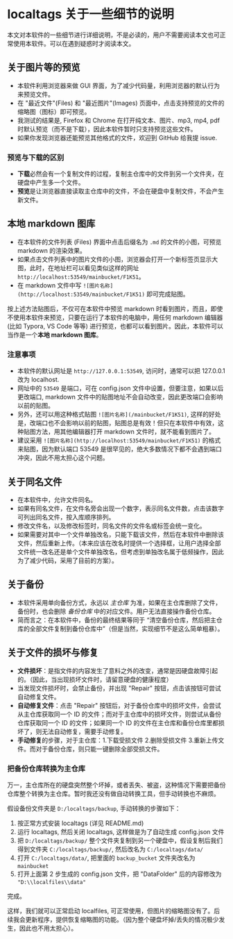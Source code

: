 # localtags 关于一些细节的说明

本文对本软件的一些细节进行详细说明，不是必读的，用户不需要阅读本文也可正常使用本软件。可以在遇到疑惑时才阅读本文。

## 关于图片等的预览

- 本软件利用浏览器来做 GUI 界面，为了减少代码量，利用浏览器的默认行为来预览文件。
- 在 "最近文件"(Files) 和 "最近图片"(Images) 页面中，点击支持预览的文件的缩略图（图标）即可预览。
- 我测试的结果是, Firefox 和 Chrome 在打开纯文本、图片、mp3, mp4, pdf 时默认预览（而不是下载），因此本软件暂时只支持预览这些文件。
- 如果你发现浏览器还能预览其他格式的文件，欢迎到 GitHub 给我提 issue.

### 预览与下载的区别

- **下载**必然会有一个复制文件的过程，复制主仓库中的文件到另一个文件夹，在硬盘中产生多一个文件。
- **预览**是让浏览器直接读取主仓库中的文件，不会在硬盘中复制文件，不会产生新文件。


## 本地 markdown 图库

- 在本软件的文件列表 (Files) 界面中点击后缀名为 `.md` 的文件的小图，可预览 markdown 的渲染效果。
- 如果点击文件列表中的图片文件的小图，浏览器会打开一个新标签页显示大图，此时，在地址栏可以看见类似这样的网址 `http://localhost:53549/mainbucket/F1K51`。
- 在 markdown 文件中写 `![图片名称](http://localhost:53549/mainbucket/F1K51)` 即可完成贴图。

按上述方法贴图后，不仅可在本软件中预览 markdown 时看到图片，而且，即使不使用本软件来预览，只要在运行了本软件的电脑中，用任何 markdown 编辑器 (比如 Typora, VS Code 等等) 进行预览，也都可以看到图片。因此，本软件可以当作是一个**本地 markdown 图库**。

### 注意事项

- 本软件的默认网址是 `http://127.0.0.1:53549`, 访问时，通常可以把 127.0.0.1 改为 localhost.
- 网址中的 `53549` 是端口，可在 config.json 文件中设置，但要注意，如果以后更改端口, markdown 文件中的贴图地址不会自动改变，因此更改端口会影响以前的贴图。
- 另外，还可以用这种格式贴图 `![图片名称](/mainbucket/F1K51)`, 这样的好处是，改端口也不会影响以前的贴图，贴图总是有效！但只在本软件中有效，这种贴图方法，用其他编辑器打开 markdown 文件时，就不能看到图片了。
- 建议采用 `![图片名称](http://localhost:53549/mainbucket/F1K51)` 的格式来贴图，因为默认端口 53549 是很罕见的，绝大多数情况下都不会遇到端口冲突，因此不用太担心这个问题。

## 关于同名文件

- 在本软件中，允许文件同名。
- 如果有同名文件，在文件名旁会出现一个数字，表示同名文件数，点击该数字可列出同名文件，按入库顺序排列。
- 修改文件名，以及修改标签时，同名文件的文件名或标签会统一变化。
- 如果需要对其中一个文件单独改名，只能下载该文件，然后在本软件中删除该文件，然后重新上传。（本来应该在改名时提供一个选择框，让用户选择全部文件统一改名还是单个文件单独改名，但考虑到单独改名属于低频操作，因此为了减少代码，采用了目前的方案）。


## 关于备份

- 本软件采用单向备份方式，永远以 *主仓库* 为准，如果在主仓库删除了文件，备份时，也会删除 *备份仓库* 中的对应文件。用户无法直接操作备份仓库。
- 简而言之：在本软件中，备份的最终结果等同于 “清空备份仓库，然后把主仓库的全部文件复制到备份仓库中”（但是当然，实现细节不是这么简单粗暴）。

## 关于文件的损坏与修复

- **文件损坏**：是指文件的内容发生了意料之外的改变，通常是因硬盘故障引起的。（因此，当出现损坏文件时，请留意硬盘的健康程度）
- 当发现文件损坏时，会禁止备份，并出现 "Repair" 按钮，点击该按钮可尝试自动修复文件。
- **自动修复文件**：点击 "Repair" 按钮后，对于备份仓库中的损坏文件，会尝试从主仓库获取同一个 ID 的文件；而对于主仓库中的损坏文件，则尝试从备份仓库获取同一个 ID 的文件；如果同一个 ID 的文件在主仓库和备份仓库里都损坏了，则无法自动修复，需要手动修复。
- **手动修复**的步骤，对于主仓库：1.下载受损文件 2.删除受损文件 3.重新上传文件。而对于备份仓库，则只能一键删除全部受损文件。

### 把备份仓库转换为主仓库

万一，主仓库所在的硬盘突然整个坏掉，或者丢失、被盗，这种情况下需要把备份仓库整个转换为主仓库。暂时我还没有做自动转换工具，但手动转换也不麻烦。

假设备份文件夹是 `D:/localtags/backup`, 手动转换的步骤如下：

1. 按正常方式安装 localtags (详见 README.md)
2. 运行 localtags, 然后关闭 localtags, 这样做是为了自动生成 config.json 文件
3. 把 `D:/localtags/backup/` 整个文件夹复制到另一个硬盘中，假设复制后我们得到文件夹 `C:/localtags/backup/`, 然后改名为 `C:/localtags/data/`
4. 打开 `C:/localtags/data/`, 把里面的 `backup_bucket` 文件夹改名为 `mainbucket`
5. 打开上面第 2 步生成的 config.json 文件，把  "DataFolder" 后的内容修改为 `"D:\\localfiles\\data"`

完成。

这样，我们就可以正常启动 localfiles, 可正常使用，但图片的缩略图没有了。后续我会更新程序，提供恢复缩略图的功能。（因为整个硬盘坏掉/丢失的情况极少发生，因此也不用太担心）。

